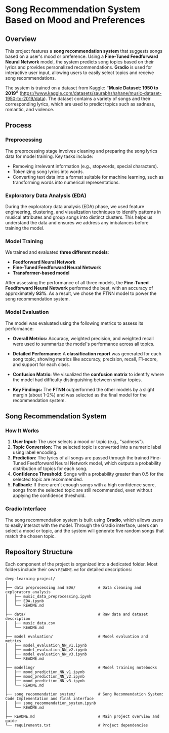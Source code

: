 # Song Recommendation System Based on Mood and Preferences

## Overview

This project features a **song recommendation system** that suggests songs based on a user's mood or preference. Using a **Fine-Tuned Feedforward Neural Network** model, the system predicts song topics based on their lyrics and provides personalized recommendations. **Gradio** is used for interactive user input, allowing users to easily select topics and receive song recommendations.

The system is trained on a dataset from Kaggle: **"Music Dataset: 1950 to 2019"** (https://www.kaggle.com/datasets/saurabhshahane/music-dataset-1950-to-2019/data). The dataset contains a variety of songs and their corresponding lyrics, which are used to predict topics such as sadness, romantic, and violence.

## Process

### Preprocessing

The preprocessing stage involves cleaning and preparing the song lyrics data for model training. Key tasks include:
- Removing irrelevant information (e.g., stopwords, special characters).
- Tokenizing song lyrics into words.
- Converting text data into a format suitable for machine learning, such as transforming words into numerical representations.

### Exploratory Data Analysis (EDA)

During the exploratory data analysis (EDA) phase, we used feature engineering, clustering, and visualization techniques to identify patterns in musical attributes and group songs into distinct clusters. This helps us understand the data and ensures we address any imbalances before training the model.

### Model Training

We trained and evaluated **three different models**:
- **Feedforward Neural Network**
- **Fine-Tuned Feedforward Neural Network**
- **Transformer-based model**

After assessing the performance of all three models, the **Fine-Tuned Feedforward Neural Network** performed the best, with an accuracy of approximately **93%**. As a result, we chose the FTNN model to power the song recommendation system.

### Model Evaluation

The model was evaluated using the following metrics to assess its performance:

- **Overall Metrics:** Accuracy, weighted precision, and weighted recall were used to summarize the model's performance across all topics.
  
- **Detailed Performance:** A **classification report** was generated for each song topic, showing metrics like accuracy, precision, recall, F1-score, and support for each class.
  
- **Confusion Matrix:** We visualized the **confusion matrix** to identify where the model had difficulty distinguishing between similar topics.

- **Key Findings:** The **FTNN** outperformed the other models by a slight margin (about 1-2%) and was selected as the final model for the recommendation system.

## Song Recommendation System

### How It Works

1. **User Input:** The user selects a mood or topic (e.g., "sadness").
2. **Topic Conversion:** The selected topic is converted into a numeric label using label encoding.
3. **Prediction:** The lyrics of all songs are passed through the trained Fine-Tuned Feedforward Neural Network model, which outputs a probability distribution of topics for each song.
4. **Confidence Threshold:** Songs with a probability greater than 0.5 for the selected topic are recommended.
5. **Fallback:** If there aren't enough songs with a high confidence score, songs from the selected topic are still recommended, even without applying the confidence threshold.

### Gradio Interface

The song recommendation system is built using **Gradio**, which allows users to easily interact with the model. Through the Gradio interface, users can select a mood or topic, and the system will generate five random songs that match the chosen topic.

## Repository Structure

Each component of the project is organized into a dedicated folder. Most folders include their own `README.md` for detailed descriptions:

```
deep-learning-project/
│
├── data preprocessing and EDA/          # Data cleaning and exploratory analysis
│   ├── music_data_preprocessing.ipynb
│   ├── EDA.ipynb
│   └── README.md
│
├── data/                                # Raw data and dataset description
│   ├── music_data.csv
│   └── README.md
│
├── model evaluation/                    # Model evaluation and metrics
│   ├── model_evaluation_NN_v1.ipynb
│   ├── model_evaluation_NN_v2.ipynb
│   ├── model_evaluation_NN_v3.ipynb
│   └── README.md
│
├── modeling/                            # Model training notebooks
│   ├── mood_prediction_NN_v1.ipynb
│   ├── mood_prediction_NN_v2.ipynb
│   ├── mood_prediction_NN_v3.ipynb
│   └── README.md
│
├── song recommendation system/          # Song Recommendation System: Code Implementation and final interface 
│   ├── song_recommendation_system.ipynb
│   └── README.md
│
├── README.md                            # Main project overview and guide
└── requirements.txt                     # Project dependencies

```

